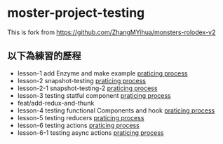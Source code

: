 # moster-project-testing
This is fork from https://github.com/ZhangMYihua/monsters-rolodex-v2  
## 以下為練習的歷程  
- lesson-1 add Enzyme and make example [praticing process](https://www.notion.so/281-Introduction-To-Enzyme-d80f861759d7438fb1982ca16e9e8801)
- lesson-2 snapshot-testing [praticing process](https://extreme-amethyst-885.notion.site/284-Snapshot-Testing-a3ff9bde30cf4bba847fd0c81c481856)
- lesson-2-1 snapshot-testing-2 [praticing process](https://extreme-amethyst-885.notion.site/285-Snapshot-Testing-Code-Coverage-17030b462aad456abd7b748e3b36e88b)
- lesson-3 testing statful component [praticing process](https://extreme-amethyst-885.notion.site/286-Testing-Stateful-Components-4db037ea6973421380787540a2fd4be2)
- feat/add-redux-and-thunk
- lesson-4 testing functional Components and hook [praticing process](https://extreme-amethyst-885.notion.site/296-Testing-Connected-Components-79b124b7c8644b8caf0c3afb444e4460)
- lesson-5 testing reducers [praticing process](https://extreme-amethyst-885.notion.site/298-Testing-Reducers-fec21a44291643969feafbb72ac74f7a)
- lesson-6 testing actions [praticing process](https://extreme-amethyst-885.notion.site/299-Testing-Actions-43e90fff40d848d9bc308ce1cf8008af)
- lesson-6-1 testing async actions [praticing process](https://extreme-amethyst-885.notion.site/react-async-action-test-2591376218694dd78de279da47e2f9a9)
